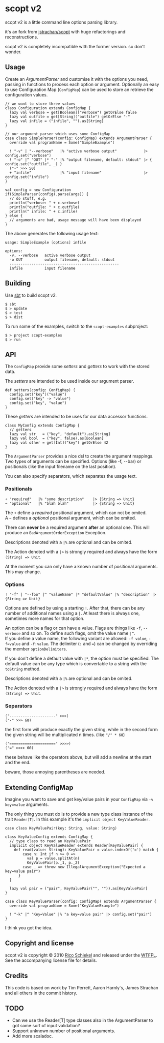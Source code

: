 scopt v2
========

scopt v2 is a little command line options parsing library.

it's an fork from [jstrachan/scopt](http://github.com/jstrachan/scopt) with huge refactorings and reconstructions.

scopt v2 is completely incompatible with the former version. so don't wonder.


Usage
-----

Create an *ArgumentParser* and customise it with the options you need, passing in functions to process each option or argument.
Optionally an easy to use Configuration Map (`ConfigMap`) can be used to store an retrieve the configuration values.

    // we want to store three values
    class Configuration extends ConfigMap {
      lazy val verbose = get[Boolean]("verbose") getOrElse false
      lazy val outfile = get[String]("outfile") getOrElse "-"
      lazy val infile = ("infile", "").as[String]
    }

    // our argument parser which uses some ConfigMap
    case class SimpleParser(config: ConfigMap) extends ArgumentParser {
      override val programName = Some("SimpleExample")

      ! "-v" | "--verbose"   |% "active verbose output"            |> config.set("verbose")
      ! "-o" |^ "OUT" |* "-" |% "output filename, default: stdout" |> { config.set("outfile", _) }
      ("-" >>> 50)
      + "infile"             |% "input filename"                   |> config.set("infile")
    }

    val config = new Configuration
    if(SimpleParser(config).parse(args)) {
      // do stuff, e.g.
      println("verbose: " + c.verbose)
      println("outfile: " + c.outfile)
      println(" infile: " + c.infile)
    } else {
      // arguments are bad, usage message will have been displayed
    }

The above generates the following usage text:


    usage: SimpleExample [options] infile

    options:
      -v, --verbose   active verbose output
      -o OUT          output filename, default: stdout
      --------------------------------------------------
      infile          input filename


Building
--------

Use [sbt](http://code.google.com/p/simple-build-tool/) to build scopt v2.

    $ sbt
    $ > update
    $ > test
    $ > dist

To run some of the examples, switch to the `scopt-examples` subproject:

    $ > project scopt-examples
    $ > run


API
---

The `ConfigMap` provide some *setters* and *getters* to work with the stored data.

The *setters* are intended to be used inside our argument parser.

    def setters(config: ConfigMap) {
      config.set("key")("value")
      config.set("key" -> "value")
      config.set("key", "value")
    }

These *getters* are intended to be uses for our data accessor functions.

    class MyConfig extends ConfigMap {
      // getters
      lazy val str   = ("key", "default").as[String]
      lazy val bool  = ("key", false).as[Boolean]
      lazy val other = get[Int]("key") getOrElse 42
    }

The `ArgumentParser` provides a nice dsl to create the argument mappings. Two types of arguments
can be specified. Options (like -f, --bar) or positionals (like the input filename on the last position).

You can also specify separators, which separates the usage text.


### Positionals

    + "required"   |% "some description"    |> {String => Unit}
    ~ "optional"   |% "blah blah"           |> {String => Unit}

The `+` define a *required* positional argument, which can not be omited.</br>
A `~` defines a *optional* positional argument, which can be omited.

There can **never** be a required argument **after** an optional one. This will produce an
`BadArgumentOrderException` Exception.

Descriptions denoted with a `|%` are optional and can be omited.

The Action denoted with a `|>` is strongly required and always have the form `(String) => Unit`.

At the moment you can only have a known number of positional arguments. This may change.


### Options

    ! "-f" | "--foo" |^ "valueName" |* "defaultValue" |% "description" |> {String => Unit}

Options are defined by using a starting `!`. After that, there can be any number of additional names
using a `|`. At least there is always one, sometimes more names for that option.

An option can be a flag or can have a value. Flags are things like `-f`, `--verbose` and so on. To define
such flags, omit the value name `|^`.<br/>
If you define a value name, the following variant are allowed: `-f value`, `-f=value` and `-f:value`. 
The delimiter (`:` and `=`) can be changed by overriding the member `optionDelimiters`.

If you don't define a default value with `|*`, the option must be specified. The default value can be
any type which is convertable to a string with the `toString` method.

Descriptions denoted with a `|%` are optional and can be omited.

The Action denoted with a `|>` is strongly required and always have the form `(String) => Unit`.

### Separators

    ("---------------------" >>>)
    ("-" >>> 60)

the first form will produce exactly the given string, while in the second form the given string will
be multiplicated n times. (like `"/" * 60`)

    ("=====================" >>>>)
    ("=" >>>> 60)

these behave like the operators above, but will add a newline at the start and the end.

beware, those annoying parentheses are needed.


Extending ConfigMap
-------------------

Imagine you want to save and get key/value pairs in your `ConfigMap` via `-v key=value` arguments.

The only thing you must do is to provide a new type class instance of the trait `Reader[T]`.
In this example it's the `implicit object KeyValueReader`.

    case class KeyValuePair(key: String, value: String)
  
    class KeyValueConfig extends ConfigMap {
      // type class to read an KeyValuePair
      implicit object KeyValueReader extends Reader[KeyValuePair] {
        def read(value: String): KeyValuePair = value.indexOf('=') match {
            case n: Int if n >= 0 =>        
              val p = value.splitAt(n)        
              KeyValuePair(p._1, p._2)        
            case _ => throw new IllegalArgumentException("Expected a key=value pair")
          }
      } 
  
      lazy val pair = ("pair", KeyValuePair("", "")).as[KeyValuePair]
    }
  
    case class KeyValueParser(config: ConfigMap) extends ArgumentParser {
      override val programName = Some("KeyValueExample")
      
      ! "-k" |^ "Key=Value" |% "a key=value pair" |> config.set("pair")
    }


I think you got the idea.



Copyright and license
---------------------

scopt v2 is copyright &copy; 2010 [Rico Schiekel](http://downgra.de) and released under the [WTFPL](http://sam.zoy.org/wtfpl/).
See the accompanying license file for details.



Credits
-------

This code is based on work by Tim Perrett, Aaron Harnly's, James Strachan and all others in the commit history.



TODO
----

* Can we use the Reader[T] type classes also in the ArgumentParser to got some sort of input validation?
* Support unknown number of positional arguments.
* Add more scaladoc.

